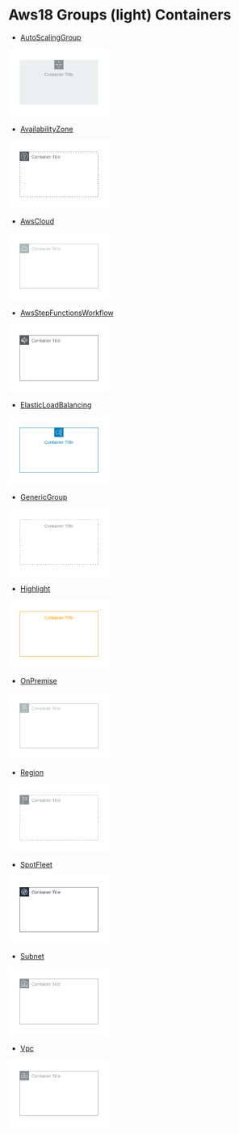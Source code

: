 # Aws18 Groups (light) Containers


- [AutoScalingGroup](./auto-scaling-group.md)  
<img src="./auto-scaling-group.png" width="200"/>

- [AvailabilityZone](./availability-zone.md)  
<img src="./availability-zone.png" width="200"/>

- [AwsCloud](./aws-cloud.md)  
<img src="./aws-cloud.png" width="200"/>

- [AwsStepFunctionsWorkflow](./aws-step-functions-workflow.md)  
<img src="./aws-step-functions-workflow.png" width="200"/>

- [ElasticLoadBalancing](./elastic-load-balancing.md)  
<img src="./elastic-load-balancing.png" width="200"/>

- [GenericGroup](./generic-group.md)  
<img src="./generic-group.png" width="200"/>

- [Highlight](./highlight.md)  
<img src="./highlight.png" width="200"/>

- [OnPremise](./on-premise.md)  
<img src="./on-premise.png" width="200"/>

- [Region](./region.md)  
<img src="./region.png" width="200"/>

- [SpotFleet](./spot-fleet.md)  
<img src="./spot-fleet.png" width="200"/>

- [Subnet](./subnet.md)  
<img src="./subnet.png" width="200"/>

- [Vpc](./vpc.md)  
<img src="./vpc.png" width="200"/>
